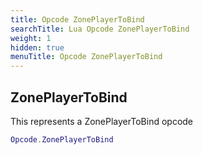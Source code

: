 ```yaml
---
title: Opcode ZonePlayerToBind
searchTitle: Lua Opcode ZonePlayerToBind
weight: 1
hidden: true
menuTitle: Opcode ZonePlayerToBind
---
```

## ZonePlayerToBind

This represents a ZonePlayerToBind opcode
```lua
Opcode.ZonePlayerToBind
```